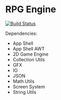 # RPG Engine
[![Build Status](https://travis-ci.org/Androbin/RPG-Engine.svg?branch=master)](https://travis-ci.org/Androbin/RPG-Engine)

Dependencies:
 - App Shell
 - App Shell AWT
 - 2D Game Engine
 - Collection Utils
 - GFX
 - IO
 - JSON
 - Math Utils
 - Screen System
 - String Utils